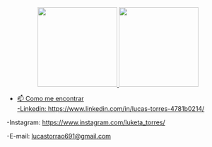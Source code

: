 <div align="center" display="flex" flex-cool>
  <a href="https://github.com/LucasMSilva2">
  <img height="180em" src="https://github-readme-stats.vercel.app/api?username=LucasMSilva2&show_icons=true&theme=dark&include_all_commits=true&count_private=true"/>
  <img height="180em" src="https://github-readme-stats.vercel.app/api/top-langs/?username=LucasMSilva2&layout=compact&langs_count=7&theme=dark"/>
</div>

- 📫 Como me encontrar <br/>
-Linkedin: https://www.linkedin.com/in/lucas-torres-4781b0214/
   
-Instagram: https://www.instagram.com/luketa_torres/
  
-E-mail: lucastorrao691@gmail.com
